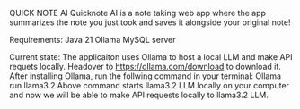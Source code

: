 QUICK NOTE AI
Quicknote AI is a note taking web app where the app summarizes the note you just took and saves it alongside your original note!


Requirements:   Java 21
                Ollama
                MySQL server

Current state: The applicaiton uses Ollama to host a local LLM and make API requets locally.
         Headover to https://ollama.com/download to download it. 
         After installing Ollama, run the follwing command in your terminal: Ollama run llama3.2
         Above command starts llama3.2 LLM locally on your computer and now we will be able to make API requests locally to llama3.2 LLM. 




